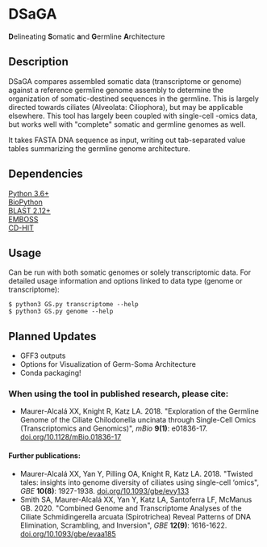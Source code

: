 # DSaGA
**D**elineating **S**omatic **a**nd **G**ermline **A**rchitecture 

## Description
DSaGA compares assembled somatic data (transcriptome or genome) against a reference germline genome assembly to determine the organization of somatic-destined sequences in the germline. This is largely directed towards ciliates (Alveolata: Ciliophora), but may be applicable elsewhere. This tool has largely been coupled with single-cell -omics data, but works well with "complete" somatic and germline genomes as well.

It takes FASTA DNA sequence as input, writing out tab-separated value tables summarizing the germline genome architecture.

## Dependencies
[Python 3.6+](https://www.python.org/downloads/)\
[BioPython](https://biopython.org/wiki/Download)\
[BLAST 2.12+](https://blast.ncbi.nlm.nih.gov/Blast.cgi?CMD=Web&PAGE_TYPE=BlastDocs&DOC_TYPE=Download)\
[EMBOSS](http://emboss.sourceforge.net/)\
[CD-HIT](https://github.com/weizhongli/cdhit)

## Usage
Can be run with both somatic genomes or solely transcriptomic data. For detailed usage information and options linked to data type (genome or transcriptome):
```
$ python3 GS.py transcriptome --help
$ python3 GS.py genome --help
```

## Planned Updates
-   GFF3 outputs
-   Options for Visualization of Germ-Soma Architecture
-   Conda packaging!

### When using the tool in published research, please cite:

-   Maurer-Alcalá XX, Knight R, Katz LA. 2018. \"Exploration of the Germline Genome of the Ciliate Chilodonella uncinata through Single-Cell Omics (Transcriptomics and Genomics)\", *_mBio_* **9(1)**: e01836-17. [doi.org/10.1128/mBio.01836-17](https://doi.org/10.1128/mBio.01836-17)
    
 #### Further publications:
 -   Maurer-Alcalá XX, Yan Y, Pilling OA, Knight R, Katz LA. 2018. \"Twisted tales: insights into genome diversity of ciliates using single-cell ‘omics\", *_GBE_* **10(8)**: 1927-1938. [doi.org/10.1093/gbe/evy133](https://doi.org/10.1093/gbe/evy133)
  -   Smith SA, Maurer-Alcalá XX, Yan Y, Katz LA, Santoferra LF, McManus GB. 2020. \"Combined Genome and Transcriptome Analyses of the Ciliate Schmidingerella arcuata (Spirotrichea) Reveal Patterns of DNA Elimination, Scrambling, and Inversion\", *_GBE_* **12(9)**: 1616-1622. [doi.org/10.1093/gbe/evaa185](https://doi.org/10.1093/gbe/evaa185)



